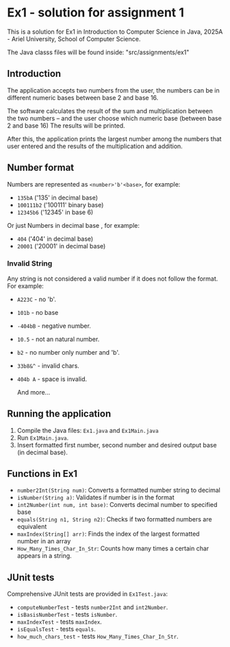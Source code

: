
# Ex1 - solution for assignment 1
This is a solution for Ex1 in Introduction to Computer Science in Java, 2025A - Ariel University, School of Computer Science.

The Java classs files will be found inside: "src/assignments/ex1"

## Introduction
The application accepts two numbers from the user, the numbers can be in different numeric bases between base 2 and base 16.

The software calculates the result of the sum and multiplication between the two numbers – and the user choose which numeric base (between base 2 and base 16) The results will be printed.

After this, the application prints the largest number among the numbers that user entered and the results of the multiplication and addition.


## Number format
Numbers are represented as `<number>'b'<base>`, for example:
- `135bA` ('135' in decimal base)
- `100111b2` ('100111' binary base)
- `12345b6` ('12345' in base 6)

Or just Numbers in decimal base <number>, for example:
- `404` ('404' in decimal base)
- `20001` ('20001' in decimal base)

### Invalid String
Any string is not considered a valid number if it does not follow the format. For example:

- `A223C` - no 'b'.
- `101b` - no base
- `-404bB` - negative number.
- `10.5` - not an natural number.
- `b2` - no number only number and 'b'.
- `33b8&^` - invalid chars.
- `404b A` - space is invalid.
  
    And more...


## Running the application
1. Compile the Java files: `Ex1.java` and `Ex1Main.java`
2. Run `Ex1Main.java`.
3. Insert formatted first number, second number and desired output base (in decimal base).


## Functions in Ex1
- `number2Int(String num)`: Converts a formatted number string to decimal
- `isNumber(String a)`: Validates if number is in the format
- `int2Number(int num, int base)`: Converts decimal number to specified base
- `equals(String n1, String n2)`: Checks if two formatted numbers are equivalent
- `maxIndex(String[] arr)`: Finds the index of the largest formatted number in an array
- `How_Many_Times_Char_In_Str`: Counts how many times a certain char appears in a string.

    
## JUnit tests
Comprehensive JUnit tests are provided in `Ex1Test.java`:

- `computeNumberTest` - tests `number2Int` and `int2Number`. 
- `isBasisNumberTest` - tests `isNumber`.
- `maxIndexTest` - tests `maxIndex`.
- `isEqualsTest` - tests `equals`.
- `how_much_chars_test` - tests `How_Many_Times_Char_In_Str`.
